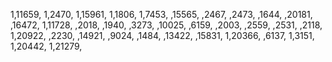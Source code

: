1,11659,
1,2470,
1,15961,
1,1806,
1,7453,
,15565,
,2467,
,2473,
,1644,
,20181,
,16472,
1,11728,
,2018,
,1940,
,3273,
,10025,
,6159,
,2003,
,2559,
,2531,
,2118,
1,20922,
,2230,
,14921,
,9024,
,1484,
,13422,
,15831,
1,20366,
,6137,
1,3151,
1,20442,
1,21279,
